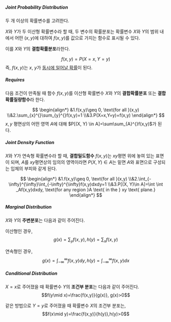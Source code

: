 ##### Joint Probability Distribution

두 개 이상의 확률변수를 고려한다. 

$X$와 $Y$가 두 이산형 확률변수라 할 때, 두 변수의 확률분포는 확률변수 $X$와 $Y$의 범위 내에서 어떤 $(x,y)$에 대하여 $f(x,y)$를 값으로 가지는 함수로 표시될 수 있다.

이를 $X$와 $Y$의 **결합확률분포**라한다.

$$f(x,y)=P(X=x,Y=y)$$
즉, $f(x,y)$는 $x$, $y$가 <u>동시에 일어날 확률</u>이 된다.

##### Requires
다음 조건이 만족될 때 함수 $f(x,y)$를 이산형 확률변수 $X$와 $Y$의 **결합확률분포** 또는 **결합확률질량함수**라 한다.

$$
\begin{align*}
&1.f(x,y)\geq 0, \text{for all }(x,y)
\\&2.\sum_{x}^{}\sum_{y}^{}f(x,y)=1
\\&3.P(X=x,Y=y)=f(x,y)
\end{align*}
$$
$x, y$ 평면상의 어떤 영역 $A$에 대해 $P[(X, Y) \in A]=\sum\sum_{A}^{}f(x,y)$가 된다.


##### Joint Density Function
$X$와 $Y$가 연속형 확률변수라 할 때, **결합밀도함수** $f(x,y)$는 $xy$평면 위에 놓여 있는 표면이 되며, $A$를 $xy$평면상의 임의의 영역이라면 $P(X, Y)\in A$는 밑면 $A$와 표면으로 구성되는 입체의 부피와 같게 된다.

$$
\begin{align*}
&1.f(x,y)\geq 0, \text{for all }(x,y)
\\&2.\int_{-\infty}^{\infty}\int_{-\infty}^{\infty}f(x,y)dxdy=1
\\&3.P[(X, Y)\in A]=\int \int _Af(x,y)dxdy, \text{for any region }A \text{ in the } xy \text{ plane.}
\end{align*}
$$

##### Marginal Distribution
$X$와 $Y$의 **주변분포**는 다음과 같이 주어진다.

이산형인 경우,
$$g(x)=\sum_{y}f(x,y), h(y)=\sum_{x}f(x,y)$$

연속형인 경우,
$$g(x)=\int_{-\infty}^{\infty}f(x,y)dy,h(y)=\int_{-\infty}^{\infty}f(x,y)dx$$

##### Conditional Distribution
$X=x$로 주어졌을 때 확률변수 $Y$의 **조건부 분포**는 다음과 같이 주어진다.
$$f(y\mid x)=\frac{f(x,y)}{g(x)}, g(x)>0$$

같은 방법으로 $Y=y$로 주어졌을 때 확률변수 $X$의 조건부 분포는,
$$f(x\mid y)=\frac{f(x,y)}{h(y)},h(y)>0$$


